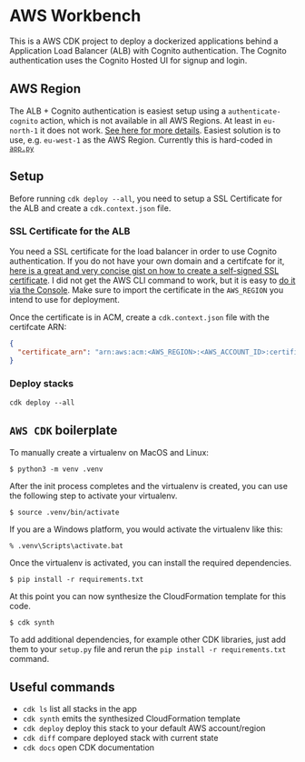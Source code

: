 
# AWS Workbench

This is a AWS CDK project to deploy a dockerized applications behind
a Application Load Balancer (ALB) with Cognito authentication.
The Cognito authentication uses the Cognito Hosted UI for signup and login.

## AWS Region

The ALB + Cognito authentication is easiest setup using a `authenticate-cognito` action, which is not available in all AWS Regions.
At least in `eu-north-1` it does not work.
[See here for more details](https://stackoverflow.com/questions/65718635/cannot-add-cognito-authentification-to-aws-load-balancer-elb).
Easiest solution is to use, e.g. `eu-west-1` as the AWS Region.
Currently this is hard-coded in [`app.py`](./app.py)

## Setup

Before running `cdk deploy --all`,
you need to setup a SSL Certificate for the ALB and create a `cdk.context.json` file.

### SSL Certificate for the ALB

You need a SSL certificate for the load balancer in order to use Cognito authentication.
If you do not have your own domain and a certifcate for it,
[here is a great and very concise gist on how to create a self-signed SSL certificate](https://gist.github.com/riandyrn/049eaab390f604eae4bf2dfcc50fbab7).
I did not get the AWS CLI command to work, but it is easy to
[do it via the Console](https://docs.aws.amazon.com/acm/latest/userguide/import-certificate-api-cli.html).
Make sure to import the certificate in the `AWS_REGION` you intend to use for deployment.

Once the certificate is in ACM, create a `cdk.context.json` file with the certifcate ARN:

```json
{
  "certificate_arn": "arn:aws:acm:<AWS_REGION>:<AWS_ACCOUNT_ID>:certificate/<CERTIFICATE_ID>",
}
```

### Deploy stacks 

```
cdk deploy --all
```

## `AWS CDK` boilerplate

To manually create a virtualenv on MacOS and Linux:

```
$ python3 -m venv .venv
```

After the init process completes and the virtualenv is created, you can use the following
step to activate your virtualenv.

```
$ source .venv/bin/activate
```

If you are a Windows platform, you would activate the virtualenv like this:

```
% .venv\Scripts\activate.bat
```

Once the virtualenv is activated, you can install the required dependencies.

```
$ pip install -r requirements.txt
```

At this point you can now synthesize the CloudFormation template for this code.

```
$ cdk synth
```

To add additional dependencies, for example other CDK libraries, just add
them to your `setup.py` file and rerun the `pip install -r requirements.txt`
command.

## Useful commands

 * `cdk ls`          list all stacks in the app
 * `cdk synth`       emits the synthesized CloudFormation template
 * `cdk deploy`      deploy this stack to your default AWS account/region
 * `cdk diff`        compare deployed stack with current state
 * `cdk docs`        open CDK documentation

